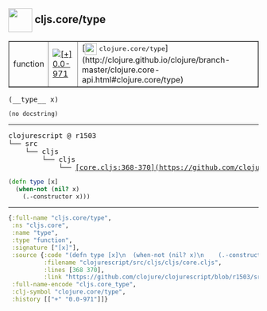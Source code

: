 ## <img width="48px" valign="middle" src="http://i.imgur.com/Hi20huC.png"> cljs.core/type

 <table border="1">
<tr>
<td>function</td>
<td><a href="https://github.com/cljsinfo/api-refs/tree/0.0-971"><img valign="middle" alt="[+] 0.0-971" src="https://img.shields.io/badge/+-0.0--971-lightgrey.svg"></a> </td>
<td>
[<img height="24px" valign="middle" src="http://i.imgur.com/1GjPKvB.png"> <samp>clojure.core/type</samp>](http://clojure.github.io/clojure/branch-master/clojure.core-api.html#clojure.core/type)
</td>
</tr>
</table>

 <samp>
(__type__ x)<br>
</samp>

```
(no docstring)
```

---

 <pre>
clojurescript @ r1503
└── src
    └── cljs
        └── cljs
            └── <ins>[core.cljs:368-370](https://github.com/clojure/clojurescript/blob/r1503/src/cljs/cljs/core.cljs#L368-L370)</ins>
</pre>

```clj
(defn type [x]
  (when-not (nil? x)
    (.-constructor x)))
```


---

```clj
{:full-name "cljs.core/type",
 :ns "cljs.core",
 :name "type",
 :type "function",
 :signature ["[x]"],
 :source {:code "(defn type [x]\n  (when-not (nil? x)\n    (.-constructor x)))",
          :filename "clojurescript/src/cljs/cljs/core.cljs",
          :lines [368 370],
          :link "https://github.com/clojure/clojurescript/blob/r1503/src/cljs/cljs/core.cljs#L368-L370"},
 :full-name-encode "cljs.core_type",
 :clj-symbol "clojure.core/type",
 :history [["+" "0.0-971"]]}

```

